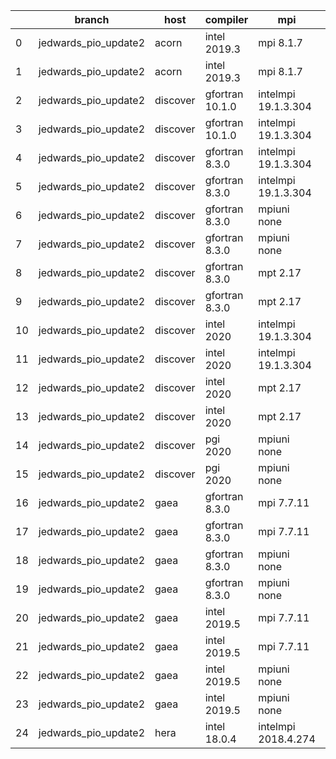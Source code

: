 |    | branch               | host     | compiler        | mpi                 | netcdf      | o_g   | os     | build   | u_pass   | u_fail   | s_pass   | s_fail   | e_pass   | e_fail   | nuopc_pass   | nuopc_fail   | artifacts_hash                                                                                                                                                                 | modified                   |
|----|----------------------|----------|-----------------|---------------------|-------------|-------|--------|---------|----------|----------|----------|----------|----------|----------|--------------|--------------|--------------------------------------------------------------------------------------------------------------------------------------------------------------------------------|----------------------------|
|  0 | jedwards_pio_update2 | acorn    | intel 2019.3    | mpi 8.1.7           | 4.7.4 4.5.3 | O     | Unicos | pass    | 13647    | 0        | 49       | 0        | 80       | 0        | 50           | 0            | [artifacts](https://github.com/esmf-org/esmf-test-artifacts/tree/34891076ba96c4da22da1efb8147e32aec9bae75/jedwards_pio_update2/acorn/intel/2019.3/O/mpi/8.1.7)                 | 2022-03-15 08:07:58.219610 |
|  1 | jedwards_pio_update2 | acorn    | intel 2019.3    | mpi 8.1.7           | 4.7.4 4.5.3 | g     | Unicos | pass    | 13647    | 0        | 49       | 0        | 80       | 0        | 50           | 0            | [artifacts](https://github.com/esmf-org/esmf-test-artifacts/tree/a80bb5da6a6a793912a2feaba1f24e8265900fa4/jedwards_pio_update2/acorn/intel/2019.3/g/mpi/8.1.7)                 | 2022-03-15 08:07:58.219637 |
|  2 | jedwards_pio_update2 | discover | gfortran 10.1.0 | intelmpi 19.1.3.304 | N/A N/A     | O     | Linux  | pass    | 13632    | 15       | 49       | 0        | 80       | 0        | 50           | 0            | [artifacts](https://github.com/esmf-org/esmf-test-artifacts/tree/ba6ecc10071788619a5b51d9a577d72923689fc4/jedwards_pio_update2/discover/gfortran/10.1.0/O/intelmpi/19.1.3.304) | 2022-03-15 07:12:58.936626 |
|  3 | jedwards_pio_update2 | discover | gfortran 10.1.0 | intelmpi 19.1.3.304 | N/A N/A     | g     | Linux  | pass    | 13632    | 15       | 49       | 0        | 80       | 0        | 50           | 0            | [artifacts](https://github.com/esmf-org/esmf-test-artifacts/tree/427316faa95218e03d75766b5b1431d788a7520b/jedwards_pio_update2/discover/gfortran/10.1.0/g/intelmpi/19.1.3.304) | 2022-03-15 07:12:58.936601 |
|  4 | jedwards_pio_update2 | discover | gfortran 8.3.0  | intelmpi 19.1.3.304 | N/A N/A     | O     | Linux  | pass    | 13632    | 15       | 49       | 0        | 80       | 0        | 50           | 0            | [artifacts](https://github.com/esmf-org/esmf-test-artifacts/tree/ba6ecc10071788619a5b51d9a577d72923689fc4/jedwards_pio_update2/discover/gfortran/8.3.0/O/intelmpi/19.1.3.304)  | 2022-03-15 07:12:58.936573 |
|  5 | jedwards_pio_update2 | discover | gfortran 8.3.0  | intelmpi 19.1.3.304 | N/A N/A     | g     | Linux  | pass    | 13632    | 15       | 49       | 0        | 80       | 0        | 50           | 0            | [artifacts](https://github.com/esmf-org/esmf-test-artifacts/tree/6a2b55eff1cd850cf390919d32b1d1bed3e73b92/jedwards_pio_update2/discover/gfortran/8.3.0/g/intelmpi/19.1.3.304)  | 2022-03-15 07:12:58.936647 |
|  6 | jedwards_pio_update2 | discover | gfortran 8.3.0  | mpiuni none         | N/A N/A     | O     | Linux  | pass    | 12121    | 0        | 8        | 0        | 43       | 0        | 0            | 50           | [artifacts](https://github.com/esmf-org/esmf-test-artifacts/tree/abb98c01f8bafac13d4f0aaa1956e3b6bc9325e1/jedwards_pio_update2/discover/gfortran/8.3.0/O/mpiuni/none)          | 2022-03-15 07:12:58.936643 |
|  7 | jedwards_pio_update2 | discover | gfortran 8.3.0  | mpiuni none         | N/A N/A     | g     | Linux  | pass    | 12121    | 0        | 8        | 0        | 43       | 0        | 0            | 50           | [artifacts](https://github.com/esmf-org/esmf-test-artifacts/tree/3bf16f720e38d06bea4fdccdb533762c0d1f32bc/jedwards_pio_update2/discover/gfortran/8.3.0/g/mpiuni/none)          | 2022-03-15 07:12:58.936617 |
|  8 | jedwards_pio_update2 | discover | gfortran 8.3.0  | mpt 2.17            | N/A N/A     | O     | Linux  | pass    | 13647    | 0        | 49       | 0        | 80       | 0        | 46           | 4            | [artifacts](https://github.com/esmf-org/esmf-test-artifacts/tree/3de733184805ef408cb3e11e803672716471cce8/jedwards_pio_update2/discover/gfortran/8.3.0/O/mpt/2.17)             | 2022-03-15 07:12:58.936608 |
|  9 | jedwards_pio_update2 | discover | gfortran 8.3.0  | mpt 2.17            | N/A N/A     | g     | Linux  | pass    | 13647    | 0        | 49       | 0        | 80       | 0        | 46           | 4            | [artifacts](https://github.com/esmf-org/esmf-test-artifacts/tree/dc3ef3c7b9ac7d9d23de12af98d291e067bd13c1/jedwards_pio_update2/discover/gfortran/8.3.0/g/mpt/2.17)             | 2022-03-15 07:12:58.936638 |
| 10 | jedwards_pio_update2 | discover | intel 2020      | intelmpi 19.1.3.304 | 4.8.0 4.5.4 | O     | Linux  | pass    | 13647    | 0        | 49       | 0        | 80       | 0        | 50           | 0            | [artifacts](https://github.com/esmf-org/esmf-test-artifacts/tree/dcd8e0ff98c601065e2a7427ef0df6c013554d86/jedwards_pio_update2/discover/intel/2020/O/intelmpi/19.1.3.304)      | 2022-03-15 07:12:58.936630 |
| 11 | jedwards_pio_update2 | discover | intel 2020      | intelmpi 19.1.3.304 | 4.8.0 4.5.4 | g     | Linux  | pass    | 13647    | 0        | 49       | 0        | 80       | 0        | 50           | 0            | [artifacts](https://github.com/esmf-org/esmf-test-artifacts/tree/6a96eaa173ae18684647d2c0fdfdcc55d2f7e168/jedwards_pio_update2/discover/intel/2020/g/intelmpi/19.1.3.304)      | 2022-03-15 07:12:58.936652 |
| 12 | jedwards_pio_update2 | discover | intel 2020      | mpt 2.17            | 4.8.0 4.5.4 | O     | Linux  | fail    | fail     | fail     | fail     | fail     | fail     | fail     | 0            | 50           | [artifacts](https://github.com/esmf-org/esmf-test-artifacts/tree/e6488b1ec15b128a677c2bb63c0189db95e831a4/jedwards_pio_update2/discover/intel/2020/O/mpt/2.17)                 | 2022-03-15 07:12:58.936656 |
| 13 | jedwards_pio_update2 | discover | intel 2020      | mpt 2.17            | 4.8.0 4.5.4 | g     | Linux  | fail    | fail     | fail     | fail     | fail     | fail     | fail     | 0            | 50           | [artifacts](https://github.com/esmf-org/esmf-test-artifacts/tree/384ec27f129213a1d1e7febecc3f1d3de15c9f00/jedwards_pio_update2/discover/intel/2020/g/mpt/2.17)                 | 2022-03-15 07:12:58.936612 |
| 14 | jedwards_pio_update2 | discover | pgi 2020        | mpiuni none         | N/A N/A     | O     | Linux  | pass    | 11499    | 622      | 6        | 2        | 40       | 3        | 0            | 50           | [artifacts](https://github.com/esmf-org/esmf-test-artifacts/tree/c0429fd4a605eca1c33f76c6e675f381c1c1f769/jedwards_pio_update2/discover/pgi/2020/O/mpiuni/none)                | 2022-03-15 07:12:58.936621 |
| 15 | jedwards_pio_update2 | discover | pgi 2020        | mpiuni none         | N/A N/A     | g     | Linux  | pass    | pending  | pending  | pending  | pending  | pending  | pending  | pending      | pending      | [artifacts](https://github.com/esmf-org/esmf-test-artifacts/tree/71fbdebac03be1154bc7c24ecef676c0e1fbd68b/jedwards_pio_update2/discover/pgi/2020/g/mpiuni/none)                | 2022-03-15 07:12:58.936634 |
| 16 | jedwards_pio_update2 | gaea     | gfortran 8.3.0  | mpi 7.7.11          | 4.6.3 4.4.5 | O     | Unicos | pass    | 13646    | 1        | 49       | 0        | 80       | 0        | 47           | 3            | [artifacts](https://github.com/esmf-org/esmf-test-artifacts/tree/bb3022905fdf5971fb4374e1c1ab20443f44d0c9/jedwards_pio_update2/gaea/gfortran/8.3.0/O/mpi/7.7.11)               | 2022-03-15 07:14:32.549953 |
| 17 | jedwards_pio_update2 | gaea     | gfortran 8.3.0  | mpi 7.7.11          | 4.6.3 4.4.5 | g     | Unicos | pass    | 13646    | 1        | 49       | 0        | 80       | 0        | 47           | 3            | [artifacts](https://github.com/esmf-org/esmf-test-artifacts/tree/4d38decd13f7b4947f8dd0f082b8f122ce0a05c9/jedwards_pio_update2/gaea/gfortran/8.3.0/g/mpi/7.7.11)               | 2022-03-15 07:14:32.549988 |
| 18 | jedwards_pio_update2 | gaea     | gfortran 8.3.0  | mpiuni none         | 4.6.3 4.4.5 | O     | Unicos | pass    | 12121    | 0        | 8        | 0        | 43       | 0        | 0            | 50           | [artifacts](https://github.com/esmf-org/esmf-test-artifacts/tree/6c0b6aec45da44d0801ee9e6ebba949d12735c11/jedwards_pio_update2/gaea/gfortran/8.3.0/O/mpiuni/none)              | 2022-03-15 07:14:32.549997 |
| 19 | jedwards_pio_update2 | gaea     | gfortran 8.3.0  | mpiuni none         | 4.6.3 4.4.5 | g     | Unicos | pass    | 12121    | 0        | 8        | 0        | 43       | 0        | 0            | 50           | [artifacts](https://github.com/esmf-org/esmf-test-artifacts/tree/3165cce73e0af7e549f3a49ebb0863d180c487e6/jedwards_pio_update2/gaea/gfortran/8.3.0/g/mpiuni/none)              | 2022-03-15 07:14:32.550005 |
| 20 | jedwards_pio_update2 | gaea     | intel 2019.5    | mpi 7.7.11          | 4.6.3 4.4.5 | O     | Unicos | pass    | 13632    | 15       | 49       | 0        | 80       | 0        | 47           | 3            | [artifacts](https://github.com/esmf-org/esmf-test-artifacts/tree/a876d35bc1c0f886a535981e133b45e09ea3a496/jedwards_pio_update2/gaea/intel/2019.5/O/mpi/7.7.11)                 | 2022-03-15 07:14:32.549983 |
| 21 | jedwards_pio_update2 | gaea     | intel 2019.5    | mpi 7.7.11          | 4.6.3 4.4.5 | g     | Unicos | pass    | 13632    | 15       | 49       | 0        | 80       | 0        | 47           | 3            | [artifacts](https://github.com/esmf-org/esmf-test-artifacts/tree/b1cbeec21e97fd5ab07db627ddbbd80e4970d982/jedwards_pio_update2/gaea/intel/2019.5/g/mpi/7.7.11)                 | 2022-03-15 07:14:32.549993 |
| 22 | jedwards_pio_update2 | gaea     | intel 2019.5    | mpiuni none         | 4.6.3 4.4.5 | O     | Unicos | pass    | 12106    | 15       | 8        | 0        | 43       | 0        | 0            | 50           | [artifacts](https://github.com/esmf-org/esmf-test-artifacts/tree/b6e7a21c54761ee520f4ee2a78de912001611298/jedwards_pio_update2/gaea/intel/2019.5/O/mpiuni/none)                | 2022-03-15 07:14:32.550001 |
| 23 | jedwards_pio_update2 | gaea     | intel 2019.5    | mpiuni none         | 4.6.3 4.4.5 | g     | Unicos | pass    | 12106    | 15       | 8        | 0        | 43       | 0        | 0            | 50           | [artifacts](https://github.com/esmf-org/esmf-test-artifacts/tree/7d0c9ec323bdb96396155bfe6bcd439682dccb70/jedwards_pio_update2/gaea/intel/2019.5/g/mpiuni/none)                | 2022-03-15 07:14:32.549977 |
| 24 | jedwards_pio_update2 | hera     | intel 18.0.4    | intelmpi 2018.4.274 | 4.7.4 4.5.3 | O     | Linux  | fail    | fail     | fail     | fail     | fail     | fail     | fail     | fail         | fail         | [artifacts](https://github.com/esmf-org/esmf-test-artifacts/tree/7194f186657e38bba29531187b1a7b04da9cdf77/jedwards_pio_update2/hera/intel/18.0.4/O/intelmpi/2018.4.274)        | 2022-03-15 07:16:30.318531 |
